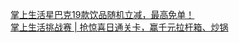   
[掌上生活星巴克19款饮品随机立减，最高免单！](http://www.dianyue.me/archives/713/qe3axarebtsnj05a/)  
[掌上生活挑战赛 | 抢惊喜日通关卡，赢千元拉杆箱、炒锅](http://www.dianyue.me/archives/620/dtkrdk38cs0rbzjq/)